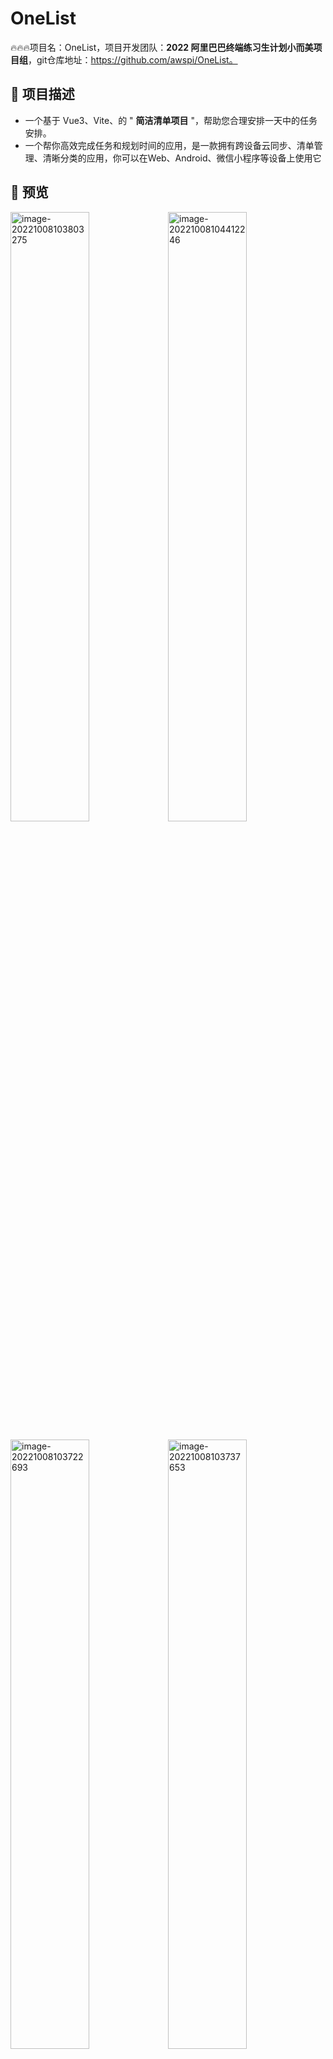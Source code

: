 # OneList

🔥🔥🔥项目名：OneList，项目开发团队：**2022 阿里巴巴终端练习生计划小而美项目组**，git仓库地址：https://github.com/awspi/OneList。

##  🐶 项目描述

- 一个基于 Vue3、Vite、的 " **简洁清单项目** "，帮助您合理安排一天中的任务安排。
- 一个帮你高效完成任务和规划时间的应用，是一款拥有跨设备云同步、清单管理、清晰分类的应用，你可以在Web、Android、微信小程序等设备上使用它

##   🐯 预览

<img src="http://lyc-markdownimg.test.upcdn.net/img/202210081038658.png" alt="image-20221008103803275" style="width:50%;" /><img src="http://lyc-markdownimg.test.upcdn.net/img/202210081044641.png" alt="image-20221008104412246" style="width:50%;" />

<img src="http://lyc-markdownimg.test.upcdn.net/img/202210081037896.png" alt="image-20221008103722693" style="width:50%;" /><img src="http://lyc-markdownimg.test.upcdn.net/img/202210081037814.png" alt="image-20221008103737653" style="width:50%;" />

## 🐼示例

你可以点击下方的链接查看示例网站：

[🚀🚀🚀](https://gitee.com/link?target=http%3A%2F%2Fdatav.avuejs.com)[一个清单演示地址]:http://152.136.30.105:8090/

##  🐨开发环境配置

|   依赖   | 版本 |
| :------: | :--: |
| node版本 | 16.8 |
| npm版本  | 7.20 |

###  模块说明

```
|-- undefined
    |-- public
    |   |-- logo.svg
    |-- src
        |-- App.vue
        |-- main.js
        |-- permission.js
        |-- style.css
        |-- api
        |-- assets
        |-- constants
        |-- libs
        |-- router
        |-- store
        |-- utils
        |-- views
            |-- calendar
            |-- clock
            |-- layout
            |-- login-register
            |-- setting
            |-- statistic
            |-- todolist
```

###  浏览器支持

![chrome](https://img.shields.io/badge/chrome-%3E%3D4.5-success.svg?logo=google%20chrome&logoColor=red) ![firefox](https://img.shields.io/badge/firefox-%3E38-success.svg?logo=mozilla%20firefox&logoColor=red) ![edge](https://img.shields.io/badge/edge-%3E%3D12-success.svg?logo=microsoft%20edge&logoColor=blue) ![ie](https://img.shields.io/badge/ie-%3E%3D11-success.svg?logo=internet%20explorer&logoColor=blue) ![Safari](https://img.shields.io/badge/safari-%3E%3D9-success.svg?logo=safari&logoColor=blue) ![Andriod](https://img.shields.io/badge/andriod-%3E%3D4.4-success.svg?logo=android) ![oper](https://img.shields.io/badge/opera-%3E%3D3.0-success.svg?logo=opera&logoColor=red)

```
"browserslist": [
  "Chrome >= 45",
  "Firefox >= 38",
  "Edge >= 12",
  "Explorer >= 11",
  "iOS >= 9",
  "Safari >= 9",
  "Android >= 4.4",
  "Opera >= 30"
]
```

### 移动端支持

![ios](https://img.shields.io/badge/ios-supported-success.svg?logo=apple&logoColor=white) ![Andriod](https://img.shields.io/badge/andriod-suported-success.svg?logo=android) ![windows](https://img.shields.io/badge/windows-suported-success.svg?logo=windows&logoColor=blue)

|                       | **Chrome** | **Firefox** | **Safari** | **Android Browser & WebView** | **Microsoft Edge** |
| --------------------- | ---------- | ----------- | ---------- | ----------------------------- | ------------------ |
| **iOS**               | Supported  | Supported   | Supported  | N/A                           | Supported          |
| **Android**           | Supported  | Supported   | N/A        | Android v5.0+ supported       | Supported          |
| **Windows 10 Mobile** | N/A        | N/A         | N/A        | N/A                           | Supported          |

### 桌面浏览器支持

![macOS](https://img.shields.io/badge/macOS-supported-success.svg?logo=apple&logoColor=white) ![linux](https://img.shields.io/badge/linux-suported-success.svg?logo=linux&logoColor=white) ![windows](https://img.shields.io/badge/windows-suported-success.svg?logo=windows)

|         | Chrome    | Firefox   | Internet Explorer | Microsoft Edge | Opera     | Safari        |
| ------- | --------- | --------- | ----------------- | -------------- | --------- | ------------- |
| Mac     | Supported | Supported | N/A               | N/A            | Supported | Supported     |
| Linux   | Supported | Supported | N/A               | N/A            | N/A       | N/A           |
| Windows | Supported | Supported | Supported, IE10+  | Supported      | Supported | Not supported |

##  🐷开发过程

#### 运行命令

```
# 安装依赖
npm install

# 运行
npm run dev

# 发布
npm run build
```

### 相关人员

| 角色     | 人员         |
| -------- | ------------ |
| 产品经理 | 熊维         |
| 前端开发 | 闻苏鹏       |
| 后台开发 | 王           |
| 交互设计 | 闻苏鹏，熊维 |

###  其他说明

1. 欢迎提交 [PR](https://gitee.com/link?target=https%3A%2F%2Fdwz.cn%2F2KURd5Vf)，注意对应提交对应 `dev` 分支
2. 欢迎提交 [issue](https://gitee.com/log4j/pig/issues)，请写清楚遇到问题的原因、开发环境、复显步骤。
3. 联系作者 [3214026782@qq.com](3214026782@qq.com)
